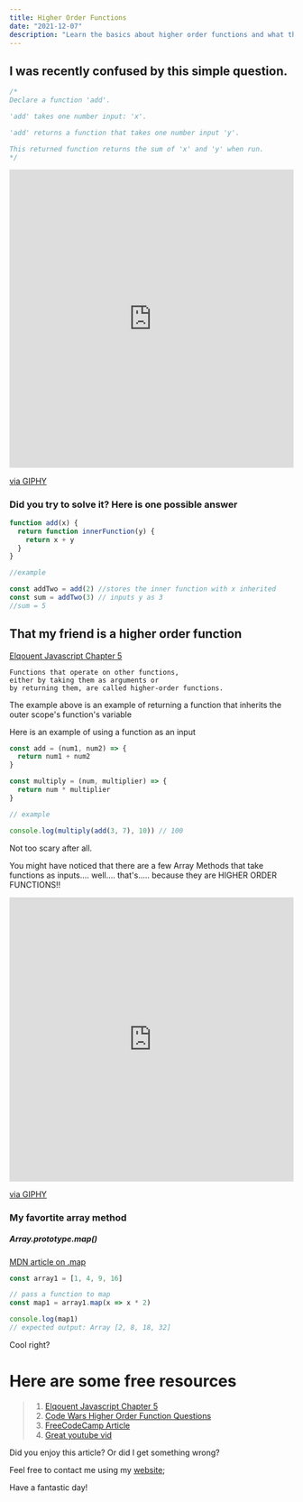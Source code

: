 ```yaml
---
title: Higher Order Functions
date: "2021-12-07"
description: "Learn the basics about higher order functions and what they are used for"
---
```


## I was recently confused by this simple question.

```js
/*
Declare a function 'add'.

'add' takes one number input: 'x'.

'add' returns a function that takes one number input 'y'.

This returned function returns the sum of 'x' and 'y' when run.
*/
```

<div style="width:100%;height:0;padding-bottom:105%;position:relative;"><iframe src="https://giphy.com/embed/ji6zzUZwNIuLS" width="100%" height="100%" style="position:absolute" frameBorder="0" class="giphy-embed" allowFullScreen></iframe></div><p><a href="https://giphy.com/gifs/no-ji6zzUZwNIuLS">via GIPHY</a></p>

### Did you try to solve it? Here is one possible answer

```js
function add(x) {
  return function innerFunction(y) {
    return x + y
  }
}

//example

const addTwo = add(2) //stores the inner function with x inherited
const sum = addTwo(3) // inputs y as 3
//sum = 5
```

## That my friend is a higher order function

[Elqouent Javascript Chapter 5](https://eloquentjavascript.net/05_higher_order.html "EJS")

    Functions that operate on other functions,
    either by taking them as arguments or
    by returning them, are called higher-order functions.

The example above is an example of returning a function that inherits the outer scope's function's variable

Here is an example of using a function as an input

```js
const add = (num1, num2) => {
  return num1 + num2
}

const multiply = (num, multiplier) => {
  return num * multiplier
}

// example

console.log(multiply(add(3, 7), 10)) // 100
```

Not too scary after all.

You might have noticed that there are a few Array Methods that take functions as inputs.... well....
that's.....
because they are HIGHER ORDER FUNCTIONS!!

<div style="width:100%;height:0;padding-bottom:100%;position:relative;"><iframe src="https://giphy.com/embed/51UpqfGlFF0hjHzecq" width="100%" height="100%" style="position:absolute" frameBorder="0" class="giphy-embed" allowFullScreen></iframe></div><p><a href="https://giphy.com/gifs/latelateshow-shocked-wake-up-james-corden-51UpqfGlFF0hjHzecq">via GIPHY</a></p>

### My favortite array method

##### Array.prototype.map()

[MDN article on .map](https://developer.mozilla.org/en-US/docs/Web/JavaScript/Reference/Global_Objects/Array/map "MDN")

```js
const array1 = [1, 4, 9, 16]

// pass a function to map
const map1 = array1.map(x => x * 2)

console.log(map1)
// expected output: Array [2, 8, 18, 32]
```

Cool right?

# Here are some free resources

> 1. [Elqouent Javascript Chapter 5](https://eloquentjavascript.net/05_higher_order.html "EJS")
> 2. [Code Wars Higher Order Function Questions](https://www.codewars.com/collections/higher-order-functions "code wars")
> 3. [FreeCodeCamp Article](https://www.freecodecamp.org/news/a-quick-intro-to-higher-order-functions-in-javascript-1a014f89c6b/ "freeCodeCamp")
> 4. [Great youtube vid](https://www.youtube.com/watch?v=BMUiFMZr7vk "youtube")

Did you enjoy this article? Or did I get something wrong?

Feel free to contact me using my [website](https://zstone.dev "zach's website");

Have a fantastic day!
